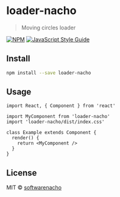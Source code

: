 # loader-nacho

> Moving circles loader

[![NPM](https://img.shields.io/npm/v/loader-nacho.svg)](https://www.npmjs.com/package/loader-nacho) [![JavaScript Style Guide](https://img.shields.io/badge/code_style-standard-brightgreen.svg)](https://standardjs.com)

## Install

```bash
npm install --save loader-nacho
```

## Usage

```tsx
import React, { Component } from 'react'

import MyComponent from 'loader-nacho'
import 'loader-nacho/dist/index.css'

class Example extends Component {
  render() {
    return <MyComponent />
  }
}
```

## License

MIT © [softwarenacho](https://github.com/softwarenacho)
